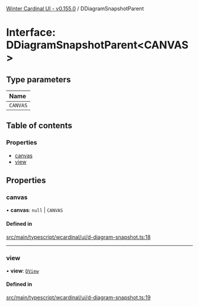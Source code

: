 [Winter Cardinal UI - v0.155.0](../index.md) / DDiagramSnapshotParent

# Interface: DDiagramSnapshotParent<CANVAS\>

## Type parameters

| Name |
| :------ |
| `CANVAS` |

## Table of contents

### Properties

- [canvas](DDiagramSnapshotParent.md#canvas)
- [view](DDiagramSnapshotParent.md#view)

## Properties

### canvas

• **canvas**: ``null`` \| `CANVAS`

#### Defined in

[src/main/typescript/wcardinal/ui/d-diagram-snapshot.ts:18](https://github.com/winter-cardinal/winter-cardinal-ui/blob/v0.155.0/src/main/typescript/wcardinal/ui/d-diagram-snapshot.ts#L18)

___

### view

• **view**: [`DView`](DView.md)

#### Defined in

[src/main/typescript/wcardinal/ui/d-diagram-snapshot.ts:19](https://github.com/winter-cardinal/winter-cardinal-ui/blob/v0.155.0/src/main/typescript/wcardinal/ui/d-diagram-snapshot.ts#L19)
